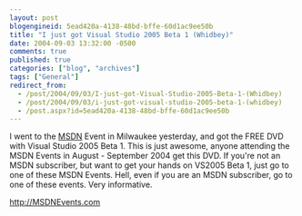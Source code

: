 ```yaml
---
layout: post
blogengineid: 5ead420a-4138-48bd-bffe-60d1ac9ee50b
title: "I just got Visual Studio 2005 Beta 1 (Whidbey)"
date: 2004-09-03 13:32:00 -0500
comments: true
published: true
categories: ["blog", "archives"]
tags: ["General"]
redirect_from: 
  - /post/2004/09/03/I-just-got-Visual-Studio-2005-Beta-1-(Whidbey)
  - /post/2004/09/03/i-just-got-visual-studio-2005-beta-1-(whidbey)
  - /post.aspx?id=5ead420a-4138-48bd-bffe-60d1ac9ee50b
---
```

<!-- more -->

I went to the <A title=MSDN href="http://msdn.microsoft.com" target=_blank>MSDN</A> Event in Milwaukee yesterday, and got the FREE DVD with Visual Studio 2005 Beta 1. This is just awesome, anyone attending the MSDN Events in August - September 2004 get this DVD. If you're not an MSDN subscriber, but want to get your hands on VS2005 Beta 1, just go to one of these MSDN Events. Hell, even if you are an MSDN subscriber, go to one of these events. Very informative.

<A href="http://MSDNEvents.com">http://MSDNEvents.com</A>
